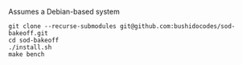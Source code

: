 Assumes a Debian-based system

```
git clone --recurse-submodules git@github.com:bushidocodes/sod-bakeoff.git
cd sod-bakeoff
./install.sh
make bench
```
